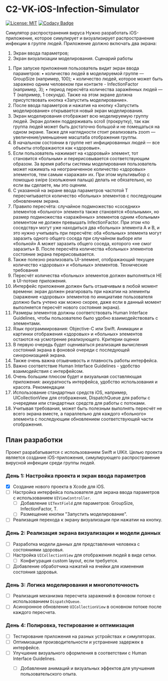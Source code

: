 # C2-VK-iOS-Infection-Simulator
[![License: MIT](https://img.shields.io/badge/License-MIT-darkgreen.svg)](https://github.com/safroalex/C2-iOS-VK-Infection-Simulator/blob/main/LICENSE)
[![Codacy Badge](https://app.codacy.com/project/badge/Grade/31aa420a818b46e6b6f9c99e58d5bb08)](https://app.codacy.com/gh/safroalex/C2-iOS-VK-Infection-Simulator/dashboard?utm_source=gh&utm_medium=referral&utm_content=&utm_campaign=Badge_grade)


Симулятор распространения вируса
Нужно разработать iOS-приложение, которое симулирует и визуализирует распространение инфекции в группе людей.
Приложение должно включать два экрана:
1) Экран ввода параметров;
2) Экран визуализации моделирования.
Сценарий работы
1. При запуске приложения пользователь видит экран ввода параметров:
• количество людей в моделируемой группе — GroupSize (например, 100);
• количество людей, которое может быть заражено одним человеком при контакте - InfectionFactor (например, 3);
• период пересчёта количества заражённых людей — Т (например, 1 секунда).
Также на этом экране должна присутствовать кнопка «Запустить моделирование».
2. После ввода параметров и нажатия на кнопку «Запустить моделирование» открывается новый экран моделирования.
3. Экран моделирования отображает всю моделируемую группу людей. Экран должен поддерживать scroll (прокрутку), так как группа людей может быть достаточно большой и не помещаться на одном экране. Также для наглядности стоит реализовать zoom — увеличение/уменьшение масштаба отображения группы.
4. В начальном состоянии в группе нет инфицированных людей — все объекты отображаются как «здоровые».
5. Если пользователь нажимает на «здоровый» элемент, тот становится «больным» и перерисовывается соответствующим образом. За время работы системы моделирования пользователь может нажимать на неограниченное количество «здоровых» элементов, тем самым «заражая» их. При этом мультивыбор с помощью swipe (скольжения пальца) делать не обязательно, но если вы сделаете, мы это оценим.
6. С указанной на экране ввода параметров частотой Т пересчитывается количество «больных» элементов с последующим обновлением экрана.
7. Правило пересчёта: случайное подмножество «соседних» элементов «больного» элемента также становятся «больными», но размер подмножества «заражённых» элементов одним «больным» элементом не должен превышать InfectionFactor. При этом «по соседству» могут уже находиться два «больных» элемента А и В, и это нужно учитывать при пересчёте: оба «больных» элемента могут заразить одного общего соседа при случайном выборе или «больной» А может заразить общего соседа, которого «не смог заразить» В. После пересчёта количества «больных» элементов состояние экрана перерисовывается.
8. Также полезно реализовать UI-элемент, отображающий текущее количество «здоровых» и «больных» элементов.
Технические требования
1. Пересчёт количества «больных» элементов должен выполняться НЕ в UI-потоке приложения.
2. Интерфейс приложения должен быть отзывчивым в любой момент времени: экран должен реагировать при нажатии на элементы (заражение «здоровых» элементов по инициативе пользователя должно быть учтено как можно скорее, даже если в данный момент выполняется пересчёт нового состояния экрана).
3. Размеры элементов должны соответствовать Human Interface Guidelines, чтобы пользователю было удобно взаимодействовать с элементами.
4. Язык программирования: Objective-C или Swift.
Анимации и картинки отображения «здоровых» и «больных» элементов остаются на усмотрение реализующего.
Критерии оценки
1. В первую очередь будет оцениваться реализация вычисления состояний экрана в фоновой очереди с последующей синхронизацией экрана.
2. Также очень важна отзывчивость и плавность работы интерфейса.
3. Важно соответствие Human Interface Guidelines - удобство взаимодействия с интерфейсом.
4. Очень большим плюсом будет и визуальная составляющая приложения: аккуратность интерфейса, удобство использования и красота.
Рекомендации
1. Использование стандартных средств iOS, например, UlCollectionView для отображения, DispatchQueue для работы с очередями или стандартных средств для работы с потоками.
2. Учитывая требования, может быть полезным выполнять пересчёт не всего экрана вместе, а параллельно для каждого «больного» элемента с последующим обновлением соответствующей части отображения.


## План разработки

Проект разрабатывается с использованием Swift и UIKit. Целью проекта является создание iOS-приложения, симулирующего распространение вирусной инфекции среди группы людей.

### День 1: Настройка проекта и экран ввода параметров

- [x] Создание нового проекта в Xcode для iOS.
- [ ] Настройка интерфейса пользователя для экрана ввода параметров с использованием `UIViewController`.
    - [ ] Добавление `UITextField` для параметров: GroupSize, InfectionFactor, T.
    - [ ] Размещение кнопки "Запустить моделирование".
- [ ] Реализация перехода к экрану визуализации при нажатии на кнопку.

### День 2: Реализация экрана визуализации и модели данных

- [ ] Разработка модели данных для представления человека с состояниями здоровья.
- [ ] Настройка `UICollectionView` для отображения людей в виде сетки.
    - [ ] Конфигурация custom layout, если требуется.
- [ ] Добавление обработчика нажатий на ячейки для изменения состояния здоровья.

### День 3: Логика моделирования и многопоточность

- [ ] Реализация механизма пересчета заражений в фоновом потоке с использованием `DispatchQueue`.
- [ ] Асинхронное обновление `UICollectionView` в основном потоке после каждого пересчета.

### День 4: Полировка, тестирование и оптимизация

- [ ] Тестирование приложения на разных устройствах и симуляторах.
- [ ] Оптимизация производительности и устранение задержек в интерфейсе.
- [ ] Улучшение визуального оформления в соответствии с Human Interface Guidelines.
    - [ ] Добавление анимаций и визуальных эффектов для улучшения пользовательского опыта.



